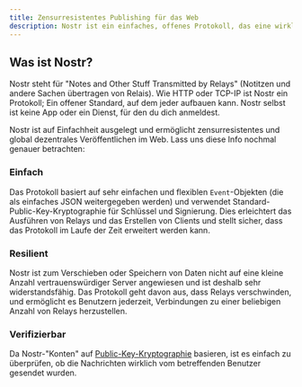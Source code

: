 ```yaml
---
title: Zensurresistentes Publishing für das Web
description: Nostr ist ein einfaches, offenes Protokoll, das eine wirklich zensurresistente und globale Wert-für-Wert-Veröffentlichung (engl. value-for-value) im Web ermöglicht.
---
```


## Was ist Nostr?

Nostr steht für "Notes and Other Stuff Transmitted by Relays" (Notitzen und andere Sachen übertragen von Relais). Wie HTTP oder TCP-IP ist Nostr ein Protokoll; Ein offener Standard, auf dem jeder aufbauen kann. Nostr selbst ist keine App oder ein Dienst, für den du dich anmeldest.

Nostr ist auf Einfachheit ausgelegt und ermöglicht zensurresistentes und global dezentrales Veröffentlichen im Web. Lass uns diese Info nochmal genauer betrachten:

### Einfach

Das Protokoll basiert auf sehr einfachen und flexiblen `Event`-Objekten (die als einfaches JSON weitergegeben werden) und verwendet Standard-Public-Key-Kryptographie für Schlüssel und Signierung. Dies erleichtert das Ausführen von Relays und das Erstellen von Clients und stellt sicher, dass das Protokoll im Laufe der Zeit erweitert werden kann.

### Resilient

Nostr ist zum Verschieben oder Speichern von Daten nicht auf eine kleine Anzahl vertrauenswürdiger Server angewiesen und ist deshalb sehr widerstandsfähig. Das Protokoll geht davon aus, dass Relays verschwinden, und ermöglicht es Benutzern jederzeit, Verbindungen zu einer beliebigen Anzahl von Relays herzustellen.

### Verifizierbar

Da Nostr-"Konten" auf [Public-Key-Kryptographie](https://de.wikipedia.org/wiki/Asymmetrisches_Kryptosystem) basieren, ist es einfach zu überprüfen, ob die Nachrichten wirklich vom betreffenden Benutzer gesendet wurden.